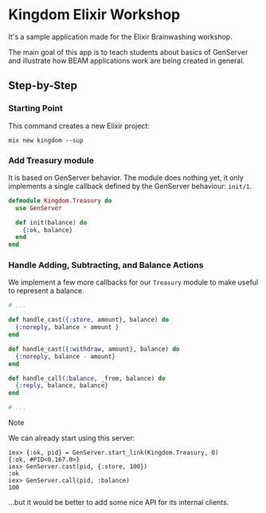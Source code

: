 # Kingdom Elixir Workshop

It's a sample application made for the Elixir Brainwashing workshop.

The main goal of this app is to teach students about basics of GenServer and illustrate how BEAM applications work are being created in general.

## Step-by-Step

### Starting Point

This command creates a new Elixir project:

```console
mix new kingdom --sup
```

### Add Treasury module

It is based on GenServer behavior. The module does nothing yet, it only implements a single callback defined by the GenServer behaviour: `init/1`.

```elixir
defmodule Kingdom.Treasury do
  use GenServer

  def init(balance) do
    {:ok, balance}
  end
end
```

### Handle Adding, Subtracting, and Balance Actions

We implement a few more callbacks for our `Treasury` module to make useful to represent a balance.

```elixir
# ...

def handle_cast({:store, amount}, balance) do
  {:noreply, balance + amount }
end

def handle_cast({:withdraw, amount}, balance) do
  {:noreply, balance - amount}
end

def handle_call(:balance, _from, balance) do
  {:reply, balance, balance}
end

# ...
```

> [!note]
>
> We can already start using this server:
>
> ```console
> iex> {:ok, pid} = GenServer.start_link(Kingdom.Treasury, 0)
> {:ok, #PID<0.167.0>}
> iex> GenServer.cast(pid, {:store, 100})
> :ok
> iex> GenServer.call(pid, :balance)
> 100
> ```
>
> ...but it would be better to add some nice API for its internal clients.
